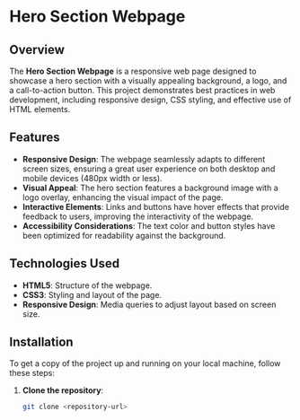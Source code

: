 # Hero Section Webpage

## Overview

The **Hero Section Webpage** is a responsive web page designed to showcase a hero section with a visually appealing background, a logo, and a call-to-action button. This project demonstrates best practices in web development, including responsive design, CSS styling, and effective use of HTML elements.

## Features

- **Responsive Design**: The webpage seamlessly adapts to different screen sizes, ensuring a great user experience on both desktop and mobile devices (480px width or less).
- **Visual Appeal**: The hero section features a background image with a logo overlay, enhancing the visual impact of the page.
- **Interactive Elements**: Links and buttons have hover effects that provide feedback to users, improving the interactivity of the webpage.
- **Accessibility Considerations**: The text color and button styles have been optimized for readability against the background.

## Technologies Used

- **HTML5**: Structure of the webpage.
- **CSS3**: Styling and layout of the page.
- **Responsive Design**: Media queries to adjust layout based on screen size.

## Installation

To get a copy of the project up and running on your local machine, follow these steps:

1. **Clone the repository**:
   ```bash
   git clone <repository-url>
